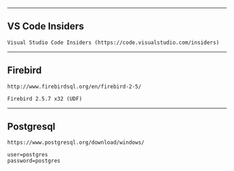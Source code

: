 ----
VS Code Insiders
---

    Visual Studio Code Insiders (https://code.visualstudio.com/insiders)

----
Firebird
---

    http://www.firebirdsql.org/en/firebird-2-5/

    Firebird 2.5.7 x32 (UDF)

----
Postgresql
---

    https://www.postgresql.org/download/windows/

    user=postgres
    password=postgres
	
